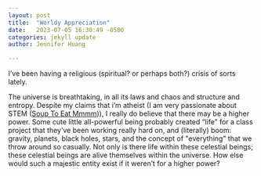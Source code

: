 ```yaml
---
layout: post
title:  "Worldy Appreciation"
date:   2023-07-05 16:30:49 -0500
categories: jekyll update
author: Jennifer Huang

---
```


I’ve been having a religious (spiritual? or perhaps both?) crisis of sorts lately. 

The universe is breathtaking, in all its laws and chaos and structure and entropy. Despite my claims that i’m atheist (I am very passionate about STEM (<a href="https://instagram.com/omjee.nnifer" target="_blank">Soup To Eat Mmmm</a>)), I really do believe that there may be a higher power. Some cute little all-powerful being probably created “life” for a class project that they’ve been working really hard on, and (literally) boom: gravity, planets, black holes, stars, and the concept of "everything" that we throw around so casually. Not only is there life within these celestial beings; these celestial beings are alive themselves within the universe. How else would such a majestic entity exist if it weren’t for a higher power?